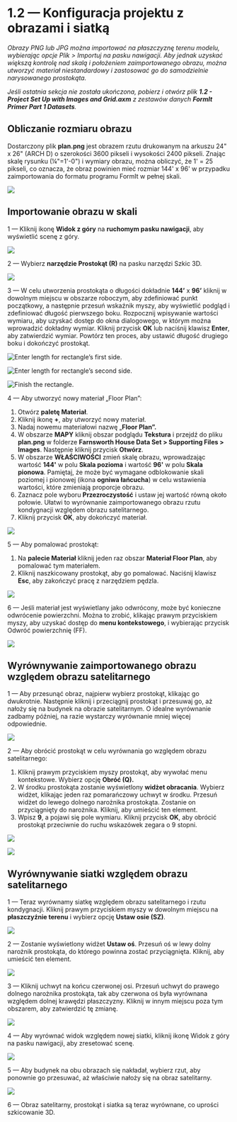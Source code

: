 # 1.2 — Konfiguracja projektu z obrazami i siatką

_Obrazy PNG lub JPG można importować na płaszczyznę terenu modelu, wybierając opcje Plik > Importuj na pasku nawigacji. Aby jednak uzyskać większą kontrolę nad skalą i położeniem zaimportowanego obrazu, można utworzyć materiał niestandardowy i zastosować go do samodzielnie narysowanego prostokąta._

_Jeśli ostatnia sekcja nie została ukończona, pobierz i otwórz plik_ _**1.2 - Project Set Up with Images and Grid.axm**_ _z zestawów danych_ _**FormIt Primer Part 1 Datasets**._

## **Obliczanie rozmiaru obrazu**

Dostarczony plik **plan.png** jest obrazem rzutu drukowanym na arkuszu 24" x 26" (ARCH D) o szerokości 3600 pikseli i wysokości 2400 pikseli. Znając skalę rysunku (¼"=1'-0") i wymiary obrazu, można obliczyć, że 1' = 25 pikseli, co oznacza, że obraz powinien mieć rozmiar 144' x 96' w przypadku zaimportowania do formatu programu FormIt w pełnej skali.

![](<../../.gitbook/assets/0 (1) (2).png>)

## **Importowanie obrazu w skali**

1 — Kliknij ikonę **Widok z góry** na **ruchomym pasku nawigacji**, aby wyświetlić scenę z góry.

![](<../../.gitbook/assets/1 (1).png>)

2 — Wybierz **narzędzie Prostokąt (R)** na pasku narzędzi Szkic 3D.

![](<../../.gitbook/assets/2 (1).png>)

3 — W celu utworzenia prostokąta o długości dokładnie **144’** x **96’** kliknij w dowolnym miejscu w obszarze roboczym, aby zdefiniować punkt początkowy, a następnie przesuń wskaźnik myszy, aby wyświetlić podgląd i zdefiniować długość pierwszego boku. Rozpocznij wpisywanie wartości wymiaru, aby uzyskać dostęp do okna dialogowego, w którym można wprowadzić dokładny wymiar. Kliknij przycisk **OK** lub naciśnij klawisz **Enter**, aby zatwierdzić wymiar. Powtórz ten proces, aby ustawić długość drugiego boku i dokończyć prostokąt.

![Enter length for rectangle’s first side.](<../../.gitbook/assets/3 (1).png>)

![Enter length for rectangle’s second side.](<../../.gitbook/assets/4 (1).png>)

![Finish the rectangle.](<../../.gitbook/assets/5 (1).png>)

4 — Aby utworzyć nowy materiał „Floor Plan”:

1. Otwórz **paletę Materiał**.
2. Kliknij ikonę **+**, aby utworzyć nowy materiał.
3. Nadaj nowemu materiałowi nazwę „**Floor Plan”.**
4. W obszarze **MAPY** kliknij obszar podglądu **Tekstura** i przejdź do pliku **plan.png** w folderze **Farnsworth House Data Set > Supporting Files > Images**. Następnie kliknij przycisk **Otwórz**.
5. W obszarze **WŁAŚCIWOŚCI** zmień skalę obrazu, wprowadzając wartość **144'** w polu **Skala pozioma** i wartość **96'** w polu **Skala pionowa**. Pamiętaj, że może być wymagane odblokowanie skali poziomej i pionowej (ikona **ogniwa łańcucha**) w celu wstawienia wartości, które zmieniają proporcje obrazu.
6. Zaznacz pole wyboru **Przezroczystość** i ustaw jej wartość równą około połowie. Ułatwi to wyrównanie zaimportowanego obrazu rzutu kondygnacji względem obrazu satelitarnego.
7. Kliknij przycisk **OK**, aby dokończyć materiał.

![](../../.gitbook/assets/create-1.png)

5 — Aby pomalować prostokąt:

1. Na **palecie Materiał** kliknij jeden raz obszar **Materiał Floor Plan**, aby pomalować tym materiałem.
2. Kliknij naszkicowany prostokąt, aby go pomalować. Naciśnij klawisz **Esc**, aby zakończyć pracę z narzędziem pędzla.

![](../../.gitbook/assets/7.jpeg)

6 — Jeśli materiał jest wyświetlany jako odwrócony, może być konieczne odwrócenie powierzchni. Można to zrobić, klikając prawym przyciskiem myszy, aby uzyskać dostęp do **menu kontekstowego**, i wybierając przycisk Odwróć powierzchnię (FF).

![](../../.gitbook/assets/8.png)

## **Wyrównywanie zaimportowanego obrazu względem obrazu satelitarnego**

1 — Aby przesunąć obraz, najpierw wybierz prostokąt, klikając go dwukrotnie. Następnie kliknij i przeciągnij prostokąt i przesuwaj go, aż nałoży się na budynek na obrazie satelitarnym. O idealne wyrównanie zadbamy później, na razie wystarczy wyrównanie mniej więcej odpowiednie.

![](../../.gitbook/assets/9.png)

2 — Aby obrócić prostokąt w celu wyrównania go względem obrazu satelitarnego:

1. Kliknij prawym przyciskiem myszy prostokąt, aby wywołać menu kontekstowe. Wybierz opcję **Obróć (Q).**
2. W środku prostokąta zostanie wyświetlony **widżet obracania**. Wybierz widżet, klikając jeden raz pomarańczowy uchwyt w środku. Przesuń widżet do lewego dolnego narożnika prostokąta. Zostanie on przyciągnięty do narożnika. Kliknij, aby umieścić ten element.
3. Wpisz **9**, a pojawi się pole wymiaru. Kliknij przycisk **OK**, aby obrócić prostokąt przeciwnie do ruchu wskazówek zegara o 9 stopni.

![](../../.gitbook/assets/10.png)

![](../../.gitbook/assets/11.png)

## **Wyrównywanie siatki względem obrazu satelitarnego**

1 — Teraz wyrównamy siatkę względem obrazu satelitarnego i rzutu kondygnacji. Kliknij prawym przyciskiem myszy w dowolnym miejscu na **płaszczyźnie terenu** i wybierz opcję **Ustaw osie (SZ)**.

![](../../.gitbook/assets/12.png)

2 — Zostanie wyświetlony widżet **Ustaw oś**. Przesuń oś w lewy dolny narożnik prostokąta, do którego powinna zostać przyciągnięta. Kliknij, aby umieścić ten element.

![](../../.gitbook/assets/13.png)

3 — Kliknij uchwyt na końcu czerwonej osi. Przesuń uchwyt do prawego dolnego narożnika prostokąta, tak aby czerwona oś była wyrównana względem dolnej krawędzi płaszczyzny. Kliknij w innym miejscu poza tym obszarem, aby zatwierdzić tę zmianę.

![](../../.gitbook/assets/14.png)

4 — Aby wyrównać widok względem nowej siatki, kliknij ikonę Widok z góry na pasku nawigacji, aby zresetować scenę.

![](../../.gitbook/assets/15.png)

5 — Aby budynek na obu obrazach się nakładał, wybierz rzut, aby ponownie go przesuwać, aż właściwie nałoży się na obraz satelitarny.

![](../../.gitbook/assets/16.png)

6 — Obraz satelitarny, prostokąt i siatka są teraz wyrównane, co uprości szkicowanie 3D.
